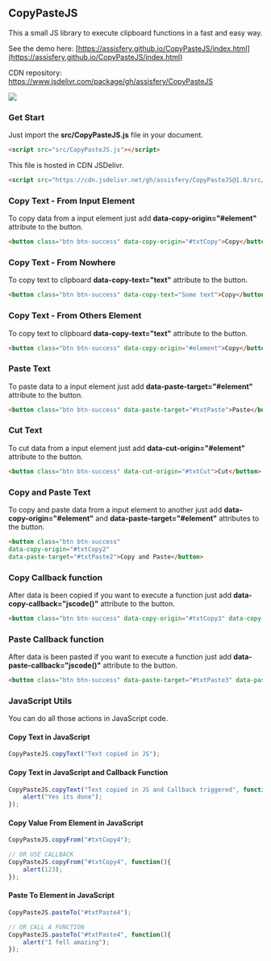 
##  CopyPasteJS

This a small JS library to execute clipboard functions in a fast and easy way.

See the demo here: [https://assisfery.github.io/CopyPasteJS/index.html](https://assisfery.github.io/CopyPasteJS/index.html)

CDN repository: https://www.jsdelivr.com/package/gh/assisfery/CopyPasteJS

[![](https://data.jsdelivr.com/v1/package/gh/assisfery/CopyPasteJS/badge)](https://www.jsdelivr.com/package/gh/assisfery/CopyPasteJS)


### Get Start
Just import the  **src/CopyPasteJS.js**  file in your document.
```html
<script src="src/CopyPasteJS.js"></script>
```

This file is hosted in CDN JSDelivr.
```html
<script src="https://cdn.jsdelivr.net/gh/assisfery/CopyPasteJS@1.0/src/CopyPasteJS.min.js"></script>
```

### Copy Text - From Input Element
To copy data from a input element just add  **data-copy-origin="#element"**  attribute to the button.
```html
<button class="btn btn-success" data-copy-origin="#txtCopy">Copy</button>
```

### Copy Text - From Nowhere
To copy text to clipboard  **data-copy-text="text"**  attribute to the button.
```html
<button class="btn btn-success" data-copy-text="Some text">Copy</button>
```

### Copy Text - From Others Element
To copy text to clipboard **data-copy-text="text"** attribute to the button.
```html
<button class="btn btn-success" data-copy-origin="#element">Copy</button>
```

### Paste Text
To paste data to a input element just add  **data-paste-target="#element"**  attribute to the button.
```html
<button class="btn btn-success" data-paste-target="#txtPaste">Paste</button>
```

### Cut Text
To cut data from a input element just add  **data-cut-origin="#element"**  attribute to the button.
```html
<button class="btn btn-success" data-cut-origin="#txtCut">Cut</button>
```

### Copy and Paste Text
To copy and paste data from a input element to another just add  **data-copy-origin="#element"**  and  **data-paste-target="#element"**  attributes to the button.
```html
<button class="btn btn-success"
data-copy-origin="#txtCopy2"
data-paste-target="#txtPaste2">Copy and Paste</button>
```

### Copy Callback function
After data is been copied if you want to execute a function just add  **data-copy-callback="jscode()"**  attribute to the button.
```html
<button class="btn btn-success" data-copy-origin="#txtCopy3" data-copy-callback="alert('copied')">Copy and Callback</button>
```

### Paste Callback function
After data is been pasted if you want to execute a function just add  **data-paste-callback="jscode()"**  attribute to the button.
```html
<button class="btn btn-success" data-paste-target="#txtPaste3" data-paste-callback="alert('pasted')">Paste and Callback</button>
```

### JavaScript Utils
You can do all those actions in JavaScript code.

#### Copy Text in JavaScript
```js
CopyPasteJS.copyText("Text copied in JS");
```

#### Copy Text in JavaScript and Callback Function
```js
CopyPasteJS.copyText("Text copied in JS and Callback triggered", function(){
	alert("Yes its done");
});
```

#### Copy Value From Element in JavaScript
```js
CopyPasteJS.copyFrom("#txtCopy4");

// OR USE CALLBACK
CopyPasteJS.copyFrom("#txtCopy4", function(){
	alert(123);
});
```

#### Paste To Element in JavaScript
```js
CopyPasteJS.pasteTo("#txtPaste4");

// OR CALL A FUNCTION
CopyPasteJS.pasteTo("#txtPaste4", function(){
	alert("I fell amazing");
});
```